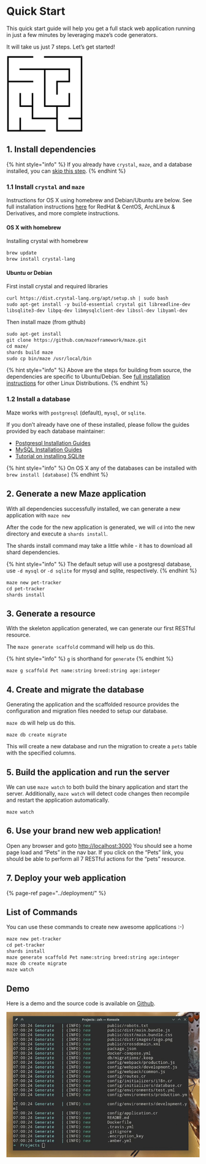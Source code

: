 # Quick Start

This quick start guide will help you get a full stack web application running in just a few minutes by leveraging maze’s code generators.

It will take us just 7 steps. Let’s get started!

![Let&#x2019;s get started!](https://github.com/mazeframework/mazeframework.github.io/blob/master/assets/images/maze.svg)

## 1. Install dependencies

{% hint style="info" %}
If you already have `crystal`, `maze`, and a database installed, you can [skip this step](quick-start.md#2-generate-a-new-maze-application).
{% endhint %}

### 1.1 Install `crystal` and `maze`

Instructions for OS X using homebrew and Debian/Ubuntu are below. See full installation instructions [here](https://crystal-lang.org/docs/installation/) for RedHat & CentOS, ArchLinux & Derivatives, and more complete instructions.

#### OS X with homebrew

Installing crystal with homebrew

```text
brew update
brew install crystal-lang
```

#### Ubuntu or Debian

First install crystal and required libraries

```text
curl https://dist.crystal-lang.org/apt/setup.sh | sudo bash
sudo apt-get install -y build-essential crystal git libreadline-dev libsqlite3-dev libpq-dev libmysqlclient-dev libssl-dev libyaml-dev
```

Then install maze \(from github\)

```text
sudo apt-get install
git clone https://github.com/mazeframework/maze.git
cd maze/
shards build maze
sudo cp bin/maze /usr/local/bin
```

{% hint style="info" %}
Above are the steps for building from source, the dependencies are specific to Ubuntu/Debian. See [full installation instructions](../guides/installation.md) for other Linux Distributions.
{% endhint %}

### 1.2 Install a database

Maze works with `postgresql` \(default\), `mysql`, or `sqlite`.

If you don’t already have one of these installed, please follow the guides provided by each database maintainer:

* [Postgresql Installation Guides](https://wiki.postgresql.org/wiki/Detailed_installation_guides)  
* [MySQL Installation Guides](https://dev.mysql.com/doc/refman/8.0/en/installing.html)  
* [Tutorial on installing SQLite](https://www.tutorialspoint.com/sqlite/sqlite_installation.htm)  

{% hint style="info" %}
On OS X any of the databases can be installed with `brew install [database]`
{% endhint %}

## 2. Generate a new Maze application

With all dependencies successfully installed, we can generate a new application with `maze new`

After the code for the new application is generated, we will `cd` into the new directory and execute a `shards install`.

The shards install command may take a little while - it has to download all shard dependencies.

{% hint style="info" %}
The default setup will use a postgresql database, use `-d mysql` or `-d sqlite` for mysql and sqlite, respectively.
{% endhint %}

```text
maze new pet-tracker
cd pet-tracker
shards install
```

## 3. Generate a resource

With the skeleton application generated, we can generate our first RESTful resource.

The `maze generate scaffold` command will help us do this.

{% hint style="info" %}
`g` is shorthand for `generate`
{% endhint %}

```text
maze g scaffold Pet name:string breed:string age:integer
```

## 4. Create and migrate the database

Generating the application and the scaffolded resource provides the configuration and migration files needed to setup our database.

`maze db` will help us do this.

```text
maze db create migrate
```

This will create a new database and run the migration to create a `pets` table with the specified columns.

## 5. Build the application and run the server

We can use `maze watch` to both build the binary application and start the server. Additionally, `maze watch` will detect code changes then recompile and restart the application automatically.

```text
maze watch
```

## 6. Use your brand new web application!

Open any browser and goto [http://localhost:3000](http://localhost:3000) You should see a home page load and “Pets” in the nav bar. If you click on the “Pets” link, you should be able to perform all 7 RESTful actions for the “pets” resource.

## 7. Deploy your web application

{% page-ref page="../deployment/" %}

## List of Commands

You can use these commands to create new awesome applications :-\)

```text
maze new pet-tracker
cd pet-tracker
shards install
maze generate scaffold Pet name:string breed:string age:integer
maze db create migrate
maze watch
```

## Demo

Here is a demo and the source code is available on [Github](https://github.com/faustinoaq/pet-tracker).

![Quick Start Demo](https://raw.githubusercontent.com/amberframework/site-assets/master/videos/quick-start-demo.gif)
